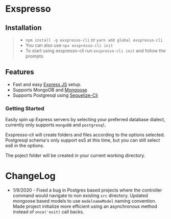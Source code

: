 # Exspresso

## Installation

> - `npm install -g exspresso-cli` or `yarn add global exspresso-cli`
> - You can also use `npx exspresso-cli init`
> - To start using exspresso-cli run `exspresso-cli init` and follow the prompts

## Features

- Fast and easy [Express JS](https://github.com/expressjs/express) setup.
- Supports MongoDB and [Mongoose](https://github.com/Automattic/mongoose)
- Supports Postgresql using [Sequelize-Cli](https://github.com/sequelize/cli)

### Getting Started

Easily spin up Express servers by selecting your preferred database dialect, currently only supports `mongoDB` and `postgresql`.

Exspresso-cli will create folders and files according to the options selected. Postgresql schema's only support es5 at this time, but you can still select es6 in the options.

The poject folder will be created in your current working directory.

# ChangeLog

- 1/9/2020 - Fixed a bug in Postgres based projects where the controller command would navigate to non existing `src` directory. Updated mongoose based models to use `modelnameModel` naming convention. Made project initialize more efficient using an asynchronous method instead of `once('exit)` call backs.
